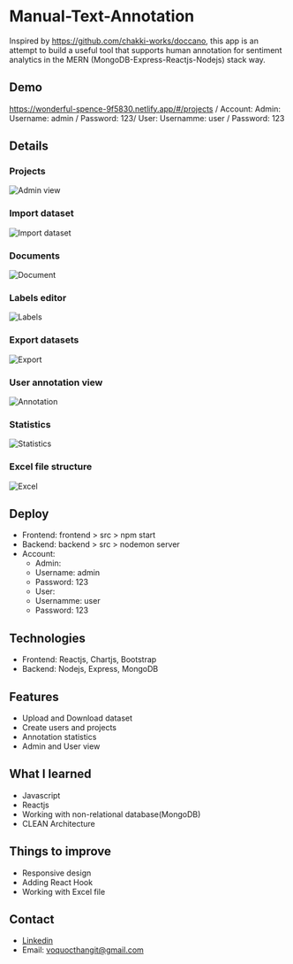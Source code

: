 # Manual-Text-Annotation
Inspired by https://github.com/chakki-works/doccano, this app is an attempt to build a useful tool that supports human annotation for sentiment analytics in the MERN (MongoDB-Express-Reactjs-Nodejs) stack way. 
## Demo 
https://wonderful-spence-9f5830.netlify.app/#/projects /
Account:
Admin:  Username: admin / Password: 123/
User: Usernamme: user / Password: 123

## Details
### Projects
![Admin view](https://i.ibb.co/JcGg8fn/user-list.png)
### Import dataset
![Import dataset](https://i.ibb.co/BsLNppN/import.png)
### Documents
![Document](https://i.ibb.co/wKXm9zy/document.png)
### Labels editor
![Labels](https://i.ibb.co/ynn7w7y/labels.png)
### Export datasets
![Export](https://i.ibb.co/mTxvZGZ/export.png)
### User annotation view
![Annotation](https://i.ibb.co/Fh85G7L/documents.png)
### Statistics
![Statistics](https://i.ibb.co/VQW9LfJ/statistic1.png)
### Excel file structure
![Excel](https://i.ibb.co/hD1xdZd/excel-view.png)
## Deploy 
* Frontend:   frontend > src > npm start 
* Backend:    backend > src > nodemon server
* Account: 
   * Admin: 
    * Username: admin 
    * Password: 123 
   * User:
    * Usernamme: user
    * Password: 123
## Technologies 
* Frontend: Reactjs, Chartjs, Bootstrap
* Backend: Nodejs, Express, MongoDB
## Features
* Upload and Download dataset
* Create users and projects
* Annotation statistics
* Admin and User view
## What I learned
* Javascript 
* Reactjs 
* Working with non-relational database(MongoDB)
* CLEAN Architecture
## Things to improve
* Responsive design 
* Adding React Hook
* Working with Excel file
## Contact
* [Linkedin](https://www.linkedin.com/in/voqthang/)
* Email: voquocthangit@gmail.com

